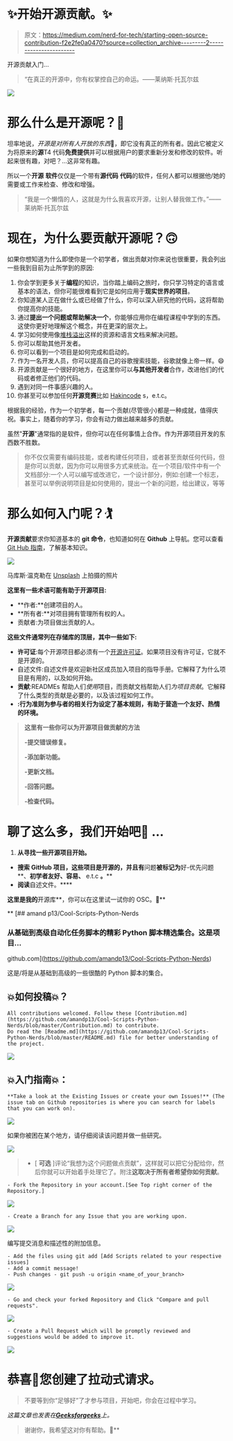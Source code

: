 # ✨开始开源贡献。✨

> 原文：<https://medium.com/nerd-for-tech/starting-open-source-contribution-f2e2fe0a0470?source=collection_archive---------2----------------------->

开源贡献入门…

> “在真正的开源中，你有权掌控自己的命运。——莱纳斯·托瓦尔兹

![](img/ceecd058f7c5f8e1572a7a59862223c0.png)

# 那么什么是开源呢？🤔

坦率地说，*开源是对所有人开放的东西*🙂，即它没有真正的所有者。因此它被定义为将原来的**源**T4 代码**免费提供**并可以根据用户的要求重新分发和修改的软件。听起来很有趣，对吧？…这非常有趣。

所以一个**开源** **软件**仅仅是一个带有**源代码** **代码**的软件，任何人都可以根据他/她的需要或工作来检查、修改和增强。

> “我是一个懒惰的人，这就是为什么我喜欢开源，让别人替我做工作。”——莱纳斯·托瓦尔兹

# 现在，为什么要贡献开源呢？🙃

如果你想知道为什么即使你是一个初学者，做出贡献对你来说也很重要，我会列出一些我到目前为止所学到的原因:

1.  你会学到更多关于**编程**的知识，当你踏上编码之旅时，你只学习特定的语言或基本的语法，但你可能很难看到它是如何应用于**现实世界的项目**。
2.  你知道某人正在做什么或已经做了什么，你可以深入研究他的代码，这将帮助你提高你的技能。
3.  通过**提出一个问题或帮助解决一个**，你能够应用你在编程课程中学到的东西。这使你更好地理解这个概念，并在更深的层次上。
4.  学习如何使用像[堆栈溢出](https://stackoverflow.com/)这样的资源和语言文档来解决问题。
5.  你可以帮助其他开发者。
6.  你可以看到一个项目是如何完成和启动的。
7.  作为一名开发人员，你可以提高自己的谷歌搜索技能，谷歌就像上帝一样。😄
8.  开源贡献是一个很好的地方，在这里你可以**与其他开发者**合作，改进他们的代码或者修正他们的代码。
9.  遇到对同一件事感兴趣的人。
10.  你甚至可以参加任何**开源竞赛**比如 [Hakincode](https://hakincodes.tech/) s，e.t.c。

根据我的经验，作为一个初学者，每一个贡献(尽管很小)都是一种成就，值得庆祝。事实上，随着你的学习，你会有动力做出越来越多的贡献。

虽然"**开源**"通常指的是软件，但你可以在任何事情上合作。作为开源项目开发的东西数不胜数。

> 你不仅仅需要有编码技能，或者构建任何项目，或者甚至贡献任何代码，但是你可以贡献，因为你可以用很多方式来统治。在一个项目/软件中有一个文档部分:一个人可以编写或改进它，一个设计部分，例如:创建一个标志，甚至可以举例说明项目是如何使用的，提出一个新的问题，给出建议，等等

# 那么如何入门呢？🏌️

**开源贡献**要求你知道基本的 **git 命令**，也知道如何在 **Github** 上导航。您可以查看 [Git Hub 指南](https://guides.github.com/)，了解基本知识。

![](img/37c8a61c46837211b5d83d27cc1b6aee.png)

马库斯·温克勒在 [Unsplash](https://unsplash.com?utm_source=medium&utm_medium=referral) 上拍摄的照片

**这里有一些术语可能有助于开源项目:**

*   **作者:**创建项目的人。
*   **所有者:**对项目拥有管理所有权的人。
*   贡献者:为项目做出贡献的人。

**这些文件通常列在存储库的顶层，其中一些如下:**

*   **许可证**:每个开源项目都必须有一个[开源许可证](https://choosealicense.com/)。如果项目没有许可证，它就不是开源的。
*   自述文件:自述文件是欢迎新社区成员加入项目的指导手册。它解释了为什么项目是有用的，以及如何开始。
*   **贡献**:READMEs 帮助人们*使用*项目，而贡献文档帮助人们*为项目贡献*。它解释了什么类型的贡献是必要的，以及该过程如何工作。
*   **:行为准则为参与者的相关行为设定了基本规则，有助于营造一个友好、热情的环境。**

> **这里有一些你可以为开源项目做贡献的方法**
> 
> **-提交错误修复。**
> 
> **-添加新功能。**
> 
> **-更新文档。**
> 
> **-回答问题。**
> 
> **-检查代码。**

# **聊了这么多，我们开始吧🤘 …**

1.  **从寻找一些开源项目开始。**

*   **搜索 **GitHub 项目**，这些项目是开源的，并且有**问题**被标记为**好-优先问题**、**初学者友好、容易、** e.t.c **。****
*   **阅读**自述文件。****

**这里是我的**开源库**，你可以在这里试一试你的 OSC。💯**

**[](https://github.com/amandp13/Cool-Scripts-Python-Nerds) [## amand p13/Cool-Scripts-Python-Nerds

### 从基础到高级自动化任务脚本的精彩 Python 脚本精选集合。这是项目…

github.com](https://github.com/amandp13/Cool-Scripts-Python-Nerds) 

这是/将是从基础到高级的一些很酷的 Python 脚本的集合。

## 💥如何投稿💥？

```
All contributions welcomed. Follow these [Contribution.md](https://github.com/amandp13/Cool-Scripts-Python-Nerds/blob/master/Contribution.md) to contribute.
Do read the [Readme.md](https://github.com/amandp13/Cool-Scripts-Python-Nerds/blob/master/README.md) file for better understanding of the project.
```

![](img/9203c4d7be0f90d80cabcd888fdedb42.png)

## 💥入门指南💥：

```
**Take a look at the Existing Issues or create your own Issues!** (The issue tab on Github repositories is where you can search for labels that you can work on).
```

![](img/0431302b94487d869609a0cd76a5d933.png)

如果你被困在某个地方，请仔细阅读该问题并做一些研究。

![](img/f0bad6621ca4d3e98cf0849279a6f93b.png)

> - [ **可选** ]评论“我想为这个问题做点贡献”，这样就可以把它分配给你，然后你就可以开始着手处理它了。附注**这取决于所有者希望你如何贡献**。

```
- Fork the Repository in your account.[See Top right corner of the Repository.]
```

![](img/2439308077bbd106aab9750d771708b0.png)

```
- Create a Branch for any Issue that you are working upon.
```

![](img/5923ad8363aed709411306ad8ce03bfb.png)

编写提交消息和描述性的附加信息。

```
- Add the files using git add [Add Scripts related to your respective issues]
- Add a commit message!
- Push changes - git push -u origin <name_of_your_branch>
```

![](img/335bf54d3d46a9c755bbc071160e469b.png)

```
- Go and check your forked Repository and Click "Compare and pull requests".
```

![](img/9d39afb926aeedf780cadfa8295aeb19.png)

```
- Create a Pull Request which will be promptly reviewed and suggestions would be added to improve it.
```

![](img/ceafff3440176c7d2c5606f49caad763.png)

# 恭喜👏您创建了拉动式请求。

> 不要等到你“足够好”了才参与项目，开始吧，你会在过程中学习。

*这篇文章也发表在*[***Geeksforgeeks***](https://www.geeksforgeeks.org/)*上。*

> 谢谢你，我希望这对你有帮助。🙏**